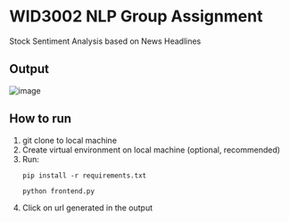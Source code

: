 # WID3002 NLP Group Assignment
Stock Sentiment Analysis based on News Headlines

## Output
![image](https://github.com/zyadzarin/NLP-Group-Assignment/assets/83915041/3a0ab700-c0cb-4bfd-b100-5ee16fb78cf5)

## How to run
  1. git clone to local machine
  2. Create virtual environment on local machine (optional, recommended)
  3. Run:
     <pre>
     <code>pip install -r requirements.txt</code>
     </pre>
     <pre>
     <code>python frontend.py</code>
     </pre>
  4. Click on url generated in the output




